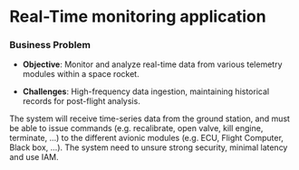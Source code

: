 # Real-Time monitoring application

### Business Problem

-   **Objective**: Monitor and analyze real-time data from various telemetry modules within a space rocket.

-   **Challenges**: High-frequency data ingestion, maintaining historical records for post-flight analysis.

The system will receive time-series data from the ground station, and must be able to issue commands (e.g. recalibrate, open valve, kill engine, terminate, ...) to the different avionic modules (e.g. ECU, Flight Computer, Black box, ...). The system need to unsure strong security, minimal latency and use IAM.
